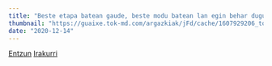```yaml
---
title: "Beste etapa batean gaude, beste modu batean lan egin behar dugu"
thumbnail: "https://guaixe.tok-md.com/argazkiak/jFd/cache/1607929206_tokikom_735x413.jpg"
date: "2020-12-14"
---
```

[Entzun](https://guaixe.eus/altsasu/1607929207846-beste-etapa-batean-gaude-beste-modu-batean-lan-egin-behar-dugu)
[Irakurri](https://guaixe.eus/altsasu/1608230168166-altsasuko-auziak-aurrera-jarraitzen-du-kontzentrazioek-ez)
